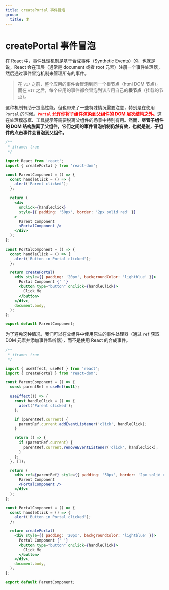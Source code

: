 ```yaml
---
title: createPortal 事件冒泡
group:
  title: 术
---
```


# createPortal 事件冒泡

在 React 中，事件处理机制是基于合成事件（Synthetic Events）的，也就是说，React 会在顶层（通常是 document 或者 root 元素）注册一个事件处理器，然后通过事件冒泡机制来管理所有的事件。

> 在 `v17` 之前，整个应用的事件会冒泡到同一个根节点（html DOM 节点）。而在 `v17` 之后，每个应用的事件都会冒泡到该应用自己的**根节点**（挂载的节点）。

这种机制有助于提高性能，但也带来了一些特殊情况需要注意，特别是在使用 `Portal` 的时候。<b style="color: red">`Portal` 允许你将子组件渲染到父组件的 DOM 层次结构之外。</b>这在处理模态框、工具提示等需要脱离父组件的场景中特别有用。然而，**尽管子组件的 DOM 结构脱离了父组件，它们之间的事件冒泡机制仍然有效，也就是说，子组件的点击事件会冒泡到父组件。**

```jsx
/**
 * iframe: true
 */

import React from 'react';
import { createPortal } from 'react-dom';

const ParentComponent = () => {
  const handleClick = () => {
    alert('Parent clicked');
  };

  return (
    <div
      onClick={handleClick}
      style={{ padding: '50px', border: '2px solid red' }}
    >
      Parent Component
      <PortalComponent />
    </div>
  );
};

const PortalComponent = () => {
  const handleClick = () => {
    alert('Button in Portal clicked');
  };

  return createPortal(
    <div style={{ padding: '20px', backgroundColor: 'lightblue' }}>
      Portal Component {' '}
      <button type="button" onClick={handleClick}>
        Click Me
      </button>
    </div>,
    document.body,
  );
};

export default ParentComponent;
```

为了避免这种情况，我们可以在父组件中使用原生的事件处理器（通过 `ref` 获取 DOM 元素并添加事件监听器），而不是使用 React 的合成事件。

```jsx
/**
 * iframe: true
 */

import { useEffect, useRef } from 'react';
import { createPortal } from 'react-dom';

const ParentComponent = () => {
  const parentRef = useRef(null);

  useEffect(() => {
    const handleClick = () => {
      alert('Parent clicked');
    };

    if (parentRef.current) {
      parentRef.current.addEventListener('click', handleClick);
    }

    return () => {
      if (parentRef.current) {
        parentRef.current.removeEventListener('click', handleClick);
      }
    };
  }, []);

  return (
    <div ref={parentRef} style={{ padding: '50px', border: '2px solid red' }}>
      Parent Component
      <PortalComponent />
    </div>
  );
};

const PortalComponent = () => {
  const handleClick = () => {
    alert('Button in Portal clicked');
  };

  return createPortal(
    <div style={{ padding: '20px', backgroundColor: 'lightblue' }}>
      Portal Component {' '}
      <button type="button" onClick={handleClick}>
        Click Me
      </button>
    </div>,
    document.body,
  );
};

export default ParentComponent;
```
